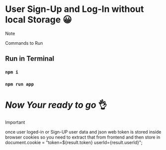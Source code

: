 # User Sign-Up and Log-In without local Storage  :grinning:	
> [!NOTE]
> Commands to Run
## Run in Terminal
### `npm i` 
### `npm run app`

# _Now Your ready to go_  :ok_hand:
>[!IMPORTANT]
>once user loged-in or Sign-UP user data and json web token is stored inside browser cookies so you need to extract that from frontend and then store in
>document.cookie = "token=${result.token} userId={result.userId}";
